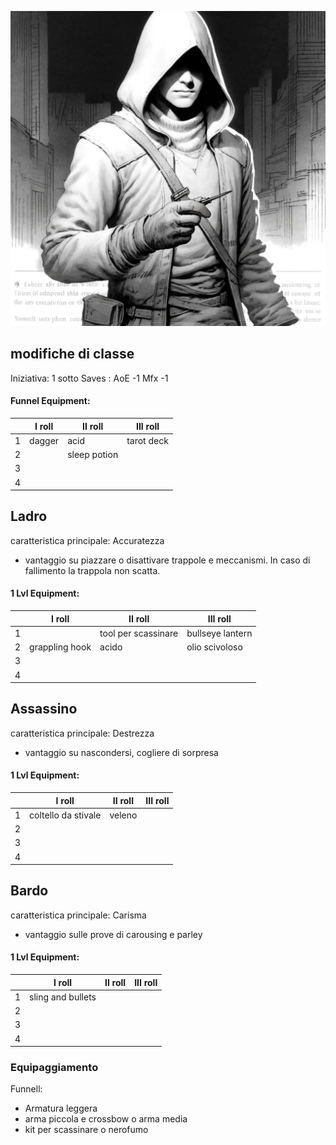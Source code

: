 ![Furfanti](../../assets/img/rogue.webp)


## modifiche di classe
Iniziativa: 1 sotto
Saves : AoE -1 Mfx -1

#### Funnel Equipment:

||I roll|II roll|III roll|
|---|---|---|---|
|1|dagger|acid|tarot deck|
|2||sleep potion||
|3||||
|4||||


## Ladro

caratteristica principale: Accuratezza

- vantaggio su piazzare o disattivare trappole e meccanismi. In caso di fallimento la trappola non scatta.

#### 1 Lvl Equipment:

||I roll|II roll|III roll|
|---|---|---|---|
|1||tool per scassinare|bullseye lantern|
|2|grappling hook|acido|olio scivoloso|
|3||||
|4||||

## Assassino

caratteristica principale: Destrezza

- vantaggio su nascondersi, cogliere di sorpresa

#### 1 Lvl Equipment:

||I roll|II roll|III roll|
|---|---|---|---|
|1|coltello da stivale|veleno||
|2||||
|3||||
|4||||

## Bardo

caratteristica principale: Carisma

- vantaggio sulle prove di carousing e parley

#### 1 Lvl Equipment:

||I roll|II roll|III roll|
|---|---|---|---|
|1|sling and bullets|||
|2||||
|3||||
|4||||

### Equipaggiamento

Funnell:

- Armatura leggera
- arma piccola e crossbow o arma media
- kit per scassinare o nerofumo
